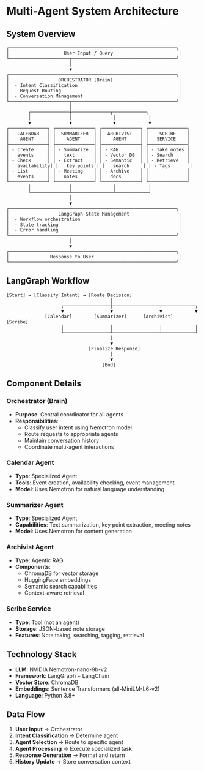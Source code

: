 # Multi-Agent System Architecture

## System Overview

```
┌─────────────────────────────────────────────────────────────┐
│                    User Input / Query                        │
└──────────────────────┬──────────────────────────────────────┘
                       │
                       ▼
┌─────────────────────────────────────────────────────────────┐
│                  ORCHESTRATOR (Brain)                        │
│  - Intent Classification                                     │
│  - Request Routing                                           │
│  - Conversation Management                                   │
└──────────────────────┬──────────────────────────────────────┘
                       │
        ┌──────────────┼──────────────┬────────────┐
        │              │               │            │
        ▼              ▼               ▼            ▼
┌──────────────┐ ┌──────────────┐ ┌──────────────┐ ┌──────────────┐
│   CALENDAR   │ │  SUMMARIZER  │ │  ARCHIVIST   │ │    SCRIBE    │
│    AGENT     │ │    AGENT     │ │    AGENT     │ │   SERVICE    │
├──────────────┤ ├──────────────┤ ├──────────────┤ ├──────────────┤
│ - Create     │ │ - Summarize  │ │ - RAG        │ │ - Take notes │
│   events     │ │   text       │ │ - Vector DB  │ │ - Search     │
│ - Check      │ │ - Extract    │ │ - Semantic   │ │ - Retrieve   │
│   availability│ │   key points │ │   search     │ │ - Tags       │
│ - List       │ │ - Meeting    │ │ - Archive    │ │              │
│   events     │ │   notes      │ │   docs       │ │              │
└──────────────┘ └──────────────┘ └──────────────┘ └──────────────┘
        │              │               │            │
        └──────────────┴───────────────┴────────────┘
                       │
                       ▼
┌─────────────────────────────────────────────────────────────┐
│                  LangGraph State Management                  │
│  - Workflow orchestration                                    │
│  - State tracking                                            │
│  - Error handling                                            │
└─────────────────────────────────────────────────────────────┘
                       │
                       ▼
┌─────────────────────────────────────────────────────────────┐
│               Response to User                               │
└─────────────────────────────────────────────────────────────┘
```

## LangGraph Workflow

```
[Start] → [Classify Intent] → [Route Decision]
                                      │
                    ┌─────────────────┼─────────────────┬────────────┐
                    ▼                 ▼                 ▼            ▼
              [Calendar]        [Summarizer]      [Archivist]  [Scribe]
                    │                 │                 │            │
                    └─────────────────┴─────────────────┴────────────┘
                                      │
                                      ▼
                              [Finalize Response]
                                      │
                                      ▼
                                   [End]
```

## Component Details

### Orchestrator (Brain)
- **Purpose**: Central coordinator for all agents
- **Responsibilities**:
  - Classify user intent using Nemotron model
  - Route requests to appropriate agents
  - Maintain conversation history
  - Coordinate multi-agent interactions

### Calendar Agent
- **Type**: Specialized Agent
- **Tools**: Event creation, availability checking, event management
- **Model**: Uses Nemotron for natural language understanding

### Summarizer Agent
- **Type**: Specialized Agent
- **Capabilities**: Text summarization, key point extraction, meeting notes
- **Model**: Uses Nemotron for content generation

### Archivist Agent
- **Type**: Agentic RAG
- **Components**:
  - ChromaDB for vector storage
  - HuggingFace embeddings
  - Semantic search capabilities
  - Context-aware retrieval

### Scribe Service
- **Type**: Tool (not an agent)
- **Storage**: JSON-based note storage
- **Features**: Note taking, searching, tagging, retrieval

## Technology Stack

- **LLM**: NVIDIA Nemotron-nano-9b-v2
- **Framework**: LangGraph + LangChain
- **Vector Store**: ChromaDB
- **Embeddings**: Sentence Transformers (all-MiniLM-L6-v2)
- **Language**: Python 3.8+

## Data Flow

1. **User Input** → Orchestrator
2. **Intent Classification** → Determine agent
3. **Agent Selection** → Route to specific agent
4. **Agent Processing** → Execute specialized task
5. **Response Generation** → Format and return
6. **History Update** → Store conversation context
